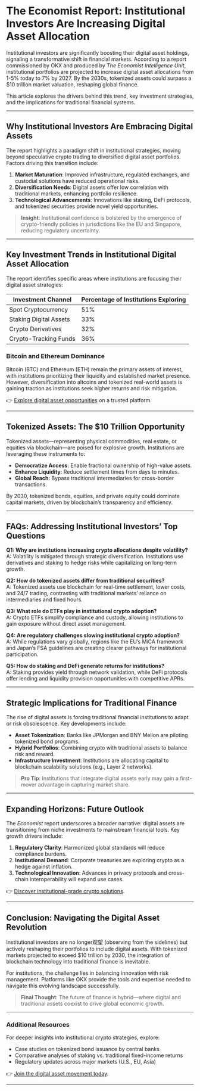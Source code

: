 # The Economist Report: Institutional Investors Are Increasing Digital Asset Allocation  

Institutional investors are significantly boosting their digital asset holdings, signaling a transformative shift in financial markets. According to a report commissioned by OKX and produced by *The Economist Intelligence Unit*, institutional portfolios are projected to increase digital asset allocations from 1-5% today to 7% by 2027. By the 2030s, tokenized assets could surpass a $10 trillion market valuation, reshaping global finance.  

This article explores the drivers behind this trend, key investment strategies, and the implications for traditional financial systems.  

---

## Why Institutional Investors Are Embracing Digital Assets  

The report highlights a paradigm shift in institutional strategies, moving beyond speculative crypto trading to diversified digital asset portfolios. Factors driving this transition include:  

1. **Market Maturation**: Improved infrastructure, regulated exchanges, and custodial solutions have reduced operational risks.  
2. **Diversification Needs**: Digital assets offer low correlation with traditional markets, enhancing portfolio resilience.  
3. **Technological Advancements**: Innovations like staking, DeFi protocols, and tokenized securities provide novel yield opportunities.  

> **Insight**: Institutional confidence is bolstered by the emergence of crypto-friendly policies in jurisdictions like the EU and Singapore, reducing regulatory uncertainty.  

---

## Key Investment Trends in Institutional Digital Asset Allocation  

The report identifies specific areas where institutions are focusing their digital asset strategies:  

| Investment Channel          | Percentage of Institutions Exploring |  
|-----------------------------|--------------------------------------|  
| Spot Cryptocurrency         | 51%                                  |  
| Staking Digital Assets      | 33%                                  |  
| Crypto Derivatives          | 32%                                  |  
| Crypto-Tracking Funds       | 36%                                  |  

### Bitcoin and Ethereum Dominance  

Bitcoin (BTC) and Ethereum (ETH) remain the primary assets of interest, with institutions prioritizing their liquidity and established market presence. However, diversification into altcoins and tokenized real-world assets is gaining traction as institutions seek higher returns and risk mitigation.  

👉 [Explore digital asset opportunities](https://bit.ly/okx-bonus) on a trusted platform.  

---

## Tokenized Assets: The $10 Trillion Opportunity  

Tokenized assets—representing physical commodities, real estate, or equities via blockchain—are poised for explosive growth. Institutions are leveraging these instruments to:  
- **Democratize Access**: Enable fractional ownership of high-value assets.  
- **Enhance Liquidity**: Reduce settlement times from days to minutes.  
- **Global Reach**: Bypass traditional intermediaries for cross-border transactions.  

By 2030, tokenized bonds, equities, and private equity could dominate capital markets, driven by blockchain’s transparency and efficiency.  

---

## FAQs: Addressing Institutional Investors’ Top Questions  

**Q1: Why are institutions increasing crypto allocations despite volatility?**  
A: Volatility is mitigated through strategic diversification. Institutions use derivatives and staking to hedge risks while capitalizing on long-term growth.  

**Q2: How do tokenized assets differ from traditional securities?**  
A: Tokenized assets use blockchain for real-time settlement, lower costs, and 24/7 trading, contrasting with traditional markets’ reliance on intermediaries and fixed hours.  

**Q3: What role do ETFs play in institutional crypto adoption?**  
A: Crypto ETFs simplify compliance and custody, allowing institutions to gain exposure without direct asset management.  

**Q4: Are regulatory challenges slowing institutional crypto adoption?**  
A: While regulations vary globally, regions like the EU’s MiCA framework and Japan’s FSA guidelines are creating clearer pathways for institutional participation.  

**Q5: How do staking and DeFi generate returns for institutions?**  
A: Staking provides yield through network validation, while DeFi protocols offer lending and liquidity provision opportunities with competitive APRs.  

---

## Strategic Implications for Traditional Finance  

The rise of digital assets is forcing traditional financial institutions to adapt or risk obsolescence. Key developments include:  

- **Asset Tokenization**: Banks like JPMorgan and BNY Mellon are piloting tokenized bond programs.  
- **Hybrid Portfolios**: Combining crypto with traditional assets to balance risk and reward.  
- **Infrastructure Investment**: Institutions are allocating capital to blockchain scalability solutions (e.g., Layer 2 networks).  

> **Pro Tip**: Institutions that integrate digital assets early may gain a first-mover advantage in capturing market share.  

---

## Expanding Horizons: Future Outlook  

The *Economist* report underscores a broader narrative: digital assets are transitioning from niche investments to mainstream financial tools. Key growth drivers include:  

1. **Regulatory Clarity**: Harmonized global standards will reduce compliance burdens.  
2. **Institutional Demand**: Corporate treasuries are exploring crypto as a hedge against inflation.  
3. **Technological Innovation**: Advances in privacy protocols and cross-chain interoperability will expand use cases.  

👉 [Discover institutional-grade crypto solutions](https://bit.ly/okx-bonus).  

---

## Conclusion: Navigating the Digital Asset Revolution  

Institutional investors are no longer观望 (observing from the sidelines) but actively reshaping their portfolios to include digital assets. With tokenized markets projected to exceed $10 trillion by 2030, the integration of blockchain technology into traditional finance is inevitable.  

For institutions, the challenge lies in balancing innovation with risk management. Platforms like OKX provide the tools and expertise needed to navigate this evolving landscape successfully.  

> **Final Thought**: The future of finance is hybrid—where digital and traditional assets coexist to drive global economic growth.  

---

### Additional Resources  

For deeper insights into institutional crypto strategies, explore:  
- Case studies on tokenized bond issuance by central banks  
- Comparative analyses of staking vs. traditional fixed-income returns  
- Regulatory updates across major markets (U.S., EU, Asia)  

👉 [Join the digital asset movement today](https://bit.ly/okx-bonus).  

---  
